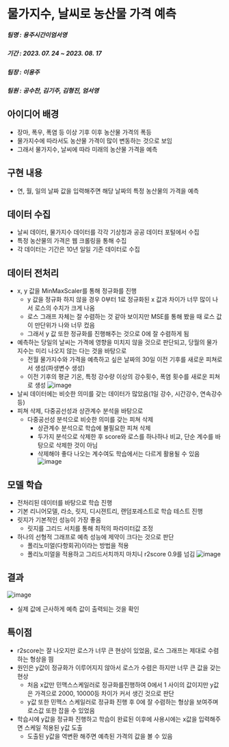 # 물가지수, 날씨로 농산물 가격 예측
##### 팀명 : 용주시간이엄서영
##### 기간 : 2023. 07. 24 ~ 2023. 08. 17
##### 팀장 : 이용주
##### 팀원 : 공수찬, 김기주, 김형진, 엄서영

## 아이디어 배경
 - 장마, 폭우, 폭염 등 이상 기후 이후 농산물 가격의 폭등
 - 물가지수에 따라서도 농산물 가격이 많이 변동하는 것으로 보임
 - 그래서 물가지수, 날씨에 따라 미래의 농산물 가격을 예측

## 구현 내용
 - 연, 월, 일의 날짜 값을 입력해주면 해당 날짜의 특정 농산물의 가격을 예측

## 데이터 수집
 - 날씨 데이터, 물가지수 데이터를 각각 기상청과 공공 데이터 포털에서 수집
 - 특정 농산물의 가격은 웹 크롤링을 통해 수집
 - 각 데이터는 기간은 10년 일일 기준 데이터로 수집

## 데이터 전처리
 - x, y 값을 MinMaxScaler를 통해 정규화를 진행
   - y 값을 정규화 하지 않을 경우 0부터 1로 정규화된 x 값과 차이가 너무 많이 나서 로스의 수치가 크게 나옴
   - 로스 그래프 자체는 잘 수렴하는 것 같아 보이지만 MSE를 통해 봤을 때 로스 값이 만단위가 나와 너무 컸음
   - 그래서 y 값 또한 정규화를 진행해주는 것으로 0에 잘 수렴하게 됨
 - 예측하는 당일의 날씨는 가격에 영향을 미치지 않을 것으로 판단되고, 당월의 물가지수는 미리 나오지 않는 다는 것을 바탕으로
	 - 전월 물가지수와 가격을 예측하고 싶은 날짜의 30일 이전 기후를 새로운 피쳐로서 생성(파생변수 생성)
	 - 이전 기후의 평균 기온, 특정 강수량 이상의 강수횟수, 폭염 횟수를 새로운 피쳐로 생성
![image](https://github.com/DaKu00/price_prediction/assets/87750521/ec6e139d-a5ac-4e08-be60-f1a5ac47983a)
 - 날씨 데이터에는 비슷한 의미를 갖는 데이터가 많았음(1일 강수, 시간강수, 연속강수 등)
 - 피쳐 삭제, 다중공선성과 상관계수 분석을 바탕으로
   - 다중공선성 분석으로 비슷한 의미를 갖는 피쳐 삭제
	 - 상관계수 분석으로 학습에 불필요한 피쳐 삭제
	 - 두가지 분석으로 삭제한 후 score와 로스를 하나하나 비교, 단순 계수를 바탕으로 삭제한 것이 아님
	 - 삭제해야 좋다 나오는 계수여도 학습에서는 다르게 활용될 수 있음
![image](https://github.com/DaKu00/price_prediction/assets/87750521/0c36c343-c003-450d-af11-248e5daa2184)

  
## 모델 학습
 - 전처리된 데이터를 바탕으로 학습 진행
 - 기본 리니어모델, 라소, 릿지, 디시젼트리, 랜덤포레스트로 학습 테스트 진행
 - 릿지가 기본적인 성능이 가장 좋음
	 - 릿지를 그리드 서치를 통해 최적의 파라미터값 조정
 - 하나의 선형적 그래프로 예측 성능에 제약이 크다는 것으로 판단
	 - 폴리노미얼(다항회귀)이라는 방법을 적용
	 - 폴리노미얼을 적용하고 그리드서치까지 마치니 r2score 0.9를 넘김
![image](https://github.com/DaKu00/price_prediction/assets/87750521/e49a8185-2baf-4ac7-ac31-a10aa08b97d2)

## 결과
![image](https://github.com/DaKu00/price_prediction/assets/87750521/c76c06f9-4053-474a-b90e-bc2518a36415)
 - 실제 값에 근사하게 예측 값이 출력되는 것을 확인

## 특이점
 - r2score는 잘 나오지만 로스가 너무 큰 현상이 있었음, 로스 그래프는 제대로 수렴하는 형상을 띔
 - 원인은 y값이 정규화가 이루어지지 않아서 로스가 수렴은 하지만 너무 큰 값을 갖는 현상
	 - 처음 x값만 민맥스스케일러로 정규화를진행하여 0에서 1 사이의 값이지만 y값은 가격으로 2000, 10000등 차이가 커서 생긴 것으로 판단
	 - y값 또한 민맥스 스케일러로 정규화 진행 후 0에 잘 수렴하는 형상을 보여주며 로스값 또한 잡을 수 있었음
 - 학습시에 y값을 정규화 진행하고 학습이 완료된 이후에 사용시에는 x값을 입력해주면 스케일 적용된 y값 도출
	 - 도출된 y값을 역변환 해주면 예측된 가격의 값을 볼 수 있음
